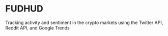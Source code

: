 # FUDHUD
Tracking activity and sentiment in the crypto markets using the Twitter API, Reddit API, and Google Trends
